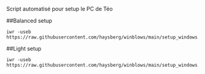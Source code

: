 Script automatisé pour setup le PC de Téo

##Balanced setup
```
iwr -useb https://raw.githubusercontent.com/haysberg/winblows/main/setup_windows.ps1|iex
```

##Light setup
```
iwr -useb https://raw.githubusercontent.com/haysberg/winblows/main/setup_windows.ps1|iex
```
